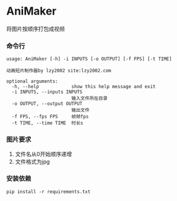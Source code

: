 # AniMaker
将图片按顺序打包成视频

### 命令行
```
usage: AniMaker [-h] -i INPUTS [-o OUTPUT] [-f FPS] [-t TIME]

动画短片制作器by lzy2002 site:lzy2002.com

optional arguments:
  -h, --help            show this help message and exit
  -i INPUTS, --inputs INPUTS
                        输入文件所在目录
  -o OUTPUT, --output OUTPUT
                        输出文件
  -f FPS, --fps FPS     帧频fps
  -t TIME, --time TIME  时长s
```

### 图片要求
1. 文件名从0开始顺序递增
1. 文件格式为jpg

### 安装依赖
```
pip install -r requirements.txt
```
